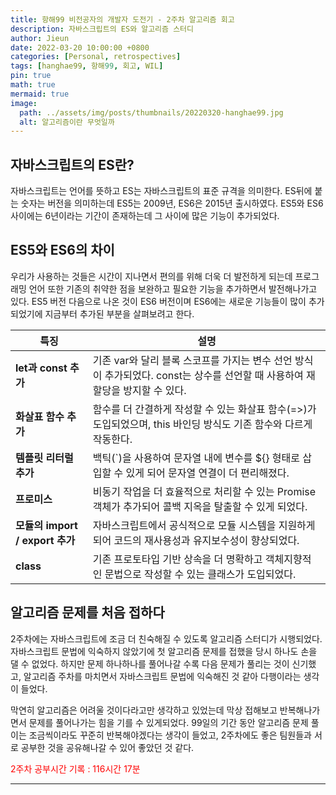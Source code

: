 ```yaml
---
title: 항해99 비전공자의 개발자 도전기 - 2주차 알고리즘 회고
description: 자바스크립트의 ES와 알고리즘 스터디
author: Jieun
date: 2022-03-20 10:00:00 +0800
categories: [Personal, retrospectives]
tags: [hanghae99, 항해99, 회고, WIL]
pin: true
math: true
mermaid: true
image:
  path: ../assets/img/posts/thumbnails/20220320-hanghae99.jpg
  alt: 알고리즘이란 무엇일까
---
```


## 자바스크립트의 ES란?

자바스크립트는 언어를 뜻하고 ES는 자바스크립트의 표준 규격을 의미한다. ES뒤에 붙는 숫자는 버전을 의미하는데 ES5는 2009년, ES6은 2015년 출시하였다. ES5와 ES6 사이에는 6년이라는 기간이 존재하는데 그 사이에 많은 기능이 추가되었다.

## ES5와 ES6의 차이

우리가 사용하는 것들은 시간이 지나면서 편의를 위해 더욱 더 발전하게 되는데 프로그래밍 언어 또한 기존의 취약한 점을 보완하고 필요한 기능을 추가하면서 발전해나가고 있다. ES5 버전 다음으로 나온 것이 ES6 버전이며 ES6에는 새로운 기능들이 많이 추가 되었기에 지금부터 추가된 부분을 살펴보려고 한다.

| 특징                            | 설명                                                                                                                         |
| ------------------------------- | ---------------------------------------------------------------------------------------------------------------------------- |
| **let과 const 추가**            | 기존 var와 달리 블록 스코프를 가지는 변수 선언 방식이 추가되었다. const는 상수를 선언할 때 사용하여 재할당을 방지할 수 있다. |
| **화살표 함수 추가**            | 함수를 더 간결하게 작성할 수 있는 화살표 함수(=>)가 도입되었으며, this 바인딩 방식도 기존 함수와 다르게 작동한다.            |
| **템플릿 리터럴 추가**          | 백틱(`)을 사용하여 문자열 내에 변수를 ${} 형태로 삽입할 수 있게 되어 문자열 연결이 더 편리해졌다.                            |
| **프로미스**                    | 비동기 작업을 더 효율적으로 처리할 수 있는 Promise 객체가 추가되어 콜백 지옥을 탈출할 수 있게 되었다.                        |
| **모듈의 import / export 추가** | 자바스크립트에서 공식적으로 모듈 시스템을 지원하게 되어 코드의 재사용성과 유지보수성이 향상되었다.                           |
| **class**                       | 기존 프로토타입 기반 상속을 더 명확하고 객체지향적인 문법으로 작성할 수 있는 클래스가 도입되었다.                            |

## 알고리즘 문제를 처음 접하다

2주차에는 자바스크립트에 조금 더 친숙해질 수 있도록 알고리즘 스터디가 시행되었다. 자바스크립트 문법에 익숙하지 않았기에 첫 알고리즘 문제를 접했을 당시 하나도 손을 댈 수 없었다. 하지만 문제 하나하나를 풀어나갈 수록 다음 문제가 풀리는 것이 신기했고, 알고리즘 주차를 마치면서 자바스크립트 문법에 익숙해진 것 같아 다행이라는 생각이 들었다.

막연히 알고리즘은 어려울 것이다라고만 생각하고 있었는데 막상 접해보고 반복해나가면서 문제를 풀어나가는 힘을 기를 수 있게되었다. 99일의 기간 동안 알고리즘 문제 풀이는 조금씩이라도 꾸준히 반복해야겠다는 생각이 들었고, 2주차에도 좋은 팀원들과 서로 공부한 것을 공유해나갈 수 있어 좋았던 것 같다.

<font color='red'>2주차 공부시간 기록 : 116시간 17분</font>

---
